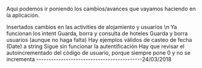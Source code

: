 Aqui podemos ir poniendo los cambios/avances que vayamos haciendo en la aplicación.


Insertados cambios en las activities de alojamiento y usuarios \n
Ya funcionan los intent
Guarda, borra y consulta de hoteles
Guarda y borra usuarios (aunque no haga falta)
Hay ejemplos válidos de casteo de fecha (Date) a string
Sigue sin funcionar la autentificación
Hay que revisar el autoincrementado del código de usuario, porque siempre pone 0 y no se incrementa
-------------------------------------------24/03/2018

